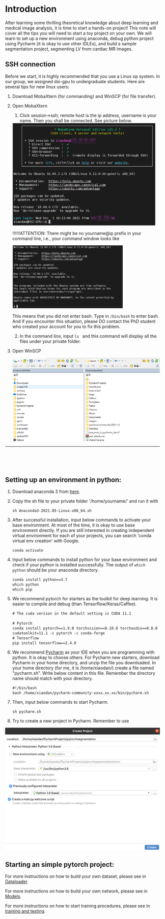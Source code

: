 # Introduction

After learning some thrilling theoretical knowledge about deep learning and medical image analysis, it is time to start a hands-on project! This note will cover all the tips you will need to start a toy project on your own. We will learn to set up a new environment using anaconda, debug python project using Pycharm (it is okay to use other IDLEs), and build a sample segmentation project, segmenting LV from cardiac MR images. 

## SSH connection

Before we start, it is highly recommended that you use a Linux op system. In our group, we assigned dsi-gpu to undergraduate students. Here are several tips for new linux users: 

1. Download MobaXtern (for commanding) and WinSCP (for file transfer). 

2. Open MobaXtern 

   1. Click session->ssh; remote host is the ip address, username is your name. Then you shall be connected. See picture below.
   <img src="images/mobaxtern.png" alt="avatar" style="zoom:60%;" />

   !!!!!!ATTENTION: There might be no yourname@ip prefix in your command line, i.e., your command window looks like

   <img src="images/mobaxternnobash.png" alt="avatar" style="zoom: 60%;" />

   This means that you did not enter bash. Type in `/bin/bash` to enter bash. And if you encounter this situation, please DO contact the PhD student who created your account for you to fix this problem. 

   2. In the command line, input `ls ` and this command will display all the files under your private folder. 

3. Open WinSCP

   <img src="images/winscp.png" alt="avatar" style="zoom:80%;" />

---
<br>
<br>
<br>




## Setting up an environment in python: 

1. Download anaconda 3 from [here](https://www.anaconda.com/).  

2. Copy the sh file to your private folder '/home/yourname/' and run it with 

   ```
   sh Anaconda3-2021.05-Linux-x86_64.sh 
   ```

3. After successful installation, input below commands to activate your base environment. At most of the time, it is okay to use base environment directly. If you are still interested in creating independent virtual environment for each of your projects, you can search 'conda virtual env creation' with Google.  

   ```
   conda activate 
   ```

4. Input  below commands to install python for your base environment and check if your python is installed successfully. The output of `which python` should be your anaconda directory.

   ```
   conda install python==3.7 
   which python 
   which pip 
   ```

5. We recommend pytorch for starters as the toolkit for deep learning. It is easier to compile and debug (than Tensorflow/Keras/Caffee).  

   ```
   # The cuda version in the default setting is CUDA 11.1
   
   # Pytorch
   conda install pytorch==1.9.0 torchvision==0.10.0 torchaudio==0.8.0 cudatoolkit=11.1 -c pytorch -c conda-forge
   # Tensorflow
   pip install tensorflow==2.4.0
   ```

6. We recommend [Pycharm](https://www.jetbrains.com/pycharm/) as your IDE when you are programming with python. It is okay to choose others. For Pycharm new starters, download Pycharm in your home directory, and unzip the file you downloaded. In your home directory (for me, it is /home/xiaodan/) create a file named "pycharm.sh". Write below content in this file. Remember the directory name should match with your directory. 

   ```
   #!/bin/bash
   bash /home/xiaodan/pycharm-community-xxxx.xx.xx/bin/pycharm.sh
   ```

7. Then, input below commands to start Pycharm.

   ```
   sh pycharm.sh
   ```

8. Try to create a new project in Pycharm. Remember to use 

<img src="images/createproject.png" width="700px">


## Starting an simple pytorch project: 

For more instructions on how to build your own dataset, please see in [Dataloader](boilerplate_code/Dataloader.md).

For more instructions on how to build your own network, please see in [Models](boilerplate_code/Models.md).

For more instructions on how to start training procedures, please see in [training and testing](boilerplate_code/Train.md).
